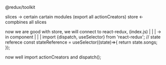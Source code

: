 
@redux/toolkit

slices -> certain cartain modules (export all actionCreators)
store <- compbines all slices

now we are good with store, we will connect to react-redux, (index.js)
<Provider store={store}><App/></Provider>
  |
  |
  |
-> in component
  |
  |
  |
import {dispatch, useSelector} from 'react-redux';
// state referece
const stateReference = useSelector((state)=>{
    return state.songs;
});

now well import actionCreators and dispatch();


